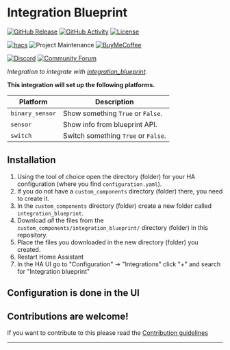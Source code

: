 # Integration Blueprint

[![GitHub Release][releases-shield]][releases]
[![GitHub Activity][commits-shield]][commits]
[![License][license-shield]](LICENSE)

[![hacs][hacsbadge]][hacs]
![Project Maintenance][maintenance-shield]
[![BuyMeCoffee][buymecoffeebadge]][buymecoffee]

[![Discord][discord-shield]][discord]
[![Community Forum][forum-shield]][forum]

_Integration to integrate with [integration_blueprint][integration_blueprint]._

**This integration will set up the following platforms.**

Platform | Description
-- | --
`binary_sensor` | Show something `True` or `False`.
`sensor` | Show info from blueprint API.
`switch` | Switch something `True` or `False`.

## Installation

1. Using the tool of choice open the directory (folder) for your HA configuration (where you find `configuration.yaml`).
1. If you do not have a `custom_components` directory (folder) there, you need to create it.
1. In the `custom_components` directory (folder) create a new folder called `integration_blueprint`.
1. Download _all_ the files from the `custom_components/integration_blueprint/` directory (folder) in this repository.
1. Place the files you downloaded in the new directory (folder) you created.
1. Restart Home Assistant
1. In the HA UI go to "Configuration" -> "Integrations" click "+" and search for "Integration blueprint"

## Configuration is done in the UI

<!---->

## Contributions are welcome!

If you want to contribute to this please read the [Contribution guidelines](CONTRIBUTING.md)

***

[integration_blueprint]: https://github.com/410sean/kidde-smart-device
[buymecoffee]: https://www.buymeacoffee.com/410sean
[buymecoffeebadge]: https://img.shields.io/badge/buy%20me%20a%20coffee-donate-yellow.svg?style=for-the-badge
[commits-shield]: https://img.shields.io/github/commit-activity/y/410sean/kidde-smart-device.svg?style=for-the-badge
[commits]: https://github.com/410sean/kidde-smart-device/commits/main
[hacs]: https://github.com/hacs/integration
[hacsbadge]: https://img.shields.io/badge/HACS-Custom-orange.svg?style=for-the-badge
[discord]: https://discord.gg/Qa5fW2R
[discord-shield]: https://img.shields.io/discord/330944238910963714.svg?style=for-the-badge
[exampleimg]: example.png
[forum-shield]: https://img.shields.io/badge/community-forum-brightgreen.svg?style=for-the-badge
[forum]: https://community.home-assistant.io/
[license-shield]: https://img.shields.io/github/license/410sean/kidde-smart-device.svg?style=for-the-badge
[maintenance-shield]: https://img.shields.io/badge/maintainer-Sean%20McGovern-blue.svg?style=for-the-badge
[releases-shield]: https://img.shields.io/github/release/ludeeus/integration_blueprint.svg?style=for-the-badge
[releases]: https://github.com/ludeeus/integration_blueprint/releases
